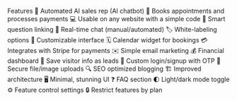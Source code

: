 Features
🤖 Automated AI sales rep (AI chatbot)
📅 Books appointments and processes payments
💻 Usable on any website with a simple code
🧠 Smart question linking
💬 Real-time chat (manual/automated)
🏷️ White-labeling options
🎨 Customizable interface
🗓️ Calendar widget for bookings
💳 Integrates with Stripe for payments
✉️ Simple email marketing
💰 Financial dashboard
💾 Save visitor info as leads
🔐 Custom login/signup with OTP
📲 Secure file/image uploads
🔍 SEO optimized blogging
🏗️ Improved architecture
🖥️ Minimal, stunning UI
❓ FAQ section
🌓 Light/dark mode toggle
⚙️ Feature control settings
🔒 Restrict features by plan
